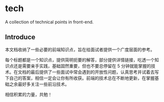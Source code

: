 # tech

A collection of technical points in front-end.

## Introduce

本文档收纳了一些必要的前端知识点，旨在给面试者提供一个广度层面的参考。

每个标题都是一个知识点，提供简明扼要的解答，部分提供详情链接，吃透一个知识点还是需要亲手实践，基础固然重要，但也不要总停留在 5 分钟就能掌握的技术。在文档的最后提供了一些面试中常会遇到的开放性问题，认真思考并试着去写下自己的答案，相信一定会让你有所收获。前端的技术总在不断地更新，在掌握基础之余最好多关注一些前沿技术。

相信积累的力量，共勉！
